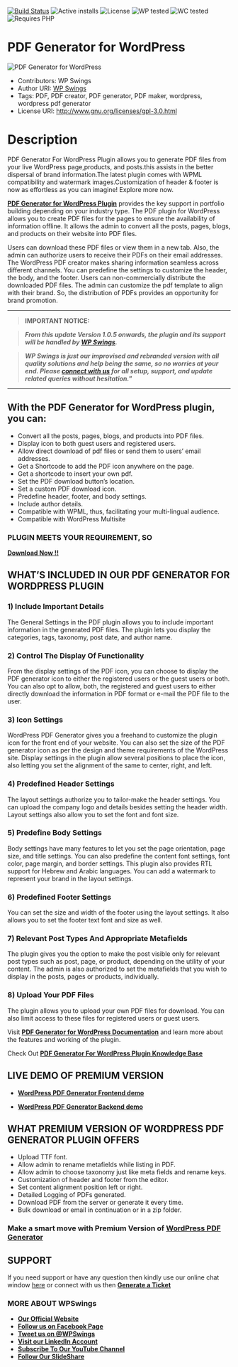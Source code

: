 [![Build Status](https://img.shields.io/travis/twbs/bootstrap/v4-dev.svg)](https://travis-ci.org/twbs/bootstrap) ![Active installs](https://img.shields.io/badge/Active-200%2B-brightgreen) ![License](https://img.shields.io/badge/License-GPLv3%20or%20later-yellowgreen) ![WP tested](https://img.shields.io/badge/WP%20tested-5.9-brightgreen) ![WC tested](https://img.shields.io/badge/WC%20tested-6.1.0-brightgreen) ![Requires PHP](https://img.shields.io/badge/Requires%20PHP-7.2-blue)
# PDF Generator for WordPress
![PDF Generator for WordPress](https://ps.w.org/pdf-generator-for-wp/assets/banner-772x250.png?rev=2672197)
* Contributors: WP Swings
* Author URI: [WP Swings](https://wpswings.com/?utm_source=wpswings-official&utm_medium=pdf-github-page&utm_campaign=site)
* Tags: PDF, PDF creator, PDF generator, PDF maker, wordpress, wordpress pdf generator
* License URI: http://www.gnu.org/licenses/gpl-3.0.html 

# Description
PDF Generator For WordPress Plugin allows you to generate PDF files from your live WordPress page,products, and posts.this assists in the better dispersal of brand information.The latest plugin comes with WPML compatibility and watermark images.Customization of header & footer is now as effortless as you can imagine! Explore more now.

[**PDF Generator for WordPress Plugin**](https://wordpress.org/plugins/pdf-generator-for-wp/) provides the key support in portfolio building depending on your industry type. The PDF plugin for WordPress allows you to create PDF files for the pages to ensure the availability of information offline. It allows the admin to convert all the posts, pages, blogs, and products on their website into PDF files. 

Users can download these PDF files or view them in a new tab. Also, the admin can authorize users to receive their PDFs on their email addresses. The WordPress PDF creator makes sharing information seamless across different channels. You can predefine the settings to customize the header, the body, and the footer.
Users can non-commercially distribute the downloaded PDF files. The admin can customize the pdf template to align with their brand. So, the distribution of PDFs provides an opportunity for brand promotion.

***
>**IMPORTANT NOTICE:**

>_**From this update Version 1.0.5 onwards, the plugin and its support will be handled by [**WP Swings**](https://wpswings.com/?utm_source=wpswings-official&utm_medium=pdf-github-page&utm_campaign=official).**_

>_**WP Swings is just our improvised and rebranded version with all quality solutions and help being the same, so no worries at your end. Please [**connect with us**](https://wpswings.com/contact-us/?utm_source=wpswings-pdf-contactus&utm_medium=pdf-github-page&utm_campaign=contact-us) for all setup, support, and update related queries without hesitation."**_
***

## With the PDF Generator for WordPress plugin, you can:

- Convert all the posts, pages, blogs, and products into PDF files.
- Display icon to both guest users and registered users.
- Allow direct download of pdf files or send them to users’ email addresses. 
- Get a Shortcode to add the PDF icon anywhere on the page.
- Get a shortcode to insert your own pdf.
- Set the PDF download button’s location. 
- Set a custom PDF download icon.
- Predefine header, footer, and body settings.
- Include author details. 
- Compatible with WPML, thus, facilitating your multi-lingual audience.
- Compatible with WordPress Multisite

### PLUGIN MEETS YOUR REQUIREMENT, SO 
[**Download Now !!**](https://downloads.wordpress.org/plugin/pdf-generator-for-wp.zip) 

## WHAT’S INCLUDED IN OUR PDF GENERATOR FOR WORDPRESS PLUGIN

### 1) Include Important Details
The General Settings in the PDF plugin allows you to include important information in the generated PDF files. The plugin lets you display the categories, tags, taxonomy, post date, and author name. 

### 2) Control The Display Of Functionality
From the display settings of the PDF icon, you can choose to display the PDF generator icon to either the registered users or the guest users or both. You can also opt to allow, both, the registered and guest users to either directly download the information in PDF format or e-mail the PDF file to the user.

### 3) Icon Settings
WordPress PDF Generator gives you a freehand to customize the plugin icon for the front end of your website. You can also set the size of the PDF generator icon as per the design and theme requirements of the WordPress site. Display settings in the plugin allow several positions to place the icon, also letting you set the alignment of the same to center, right, and left.

### 4) Predefined Header Settings
The layout settings authorize you to tailor-make the header settings. You can upload the company logo and details besides setting the header width. Layout settings also allow you to set the font and font size. 

### 5) Predefine Body Settings
Body settings have many features to let you set the page orientation, page size, and title settings. You can also predefine the content font settings, font color, page margin, and border settings. This plugin also provides RTL support for Hebrew and Arabic languages. You can add a watermark to represent your brand in the layout settings.

### 6)  Predefined Footer Settings
You can set the size and width of the footer using the layout settings. It also allows you to set the footer text font and size as well. 

### 7) Relevant Post Types And Appropriate Metafields
The plugin gives you the option to make the post visible only for relevant post types such as post, page, or product, depending on the utility of your content. The admin is also authorized to set the metafields that you wish to display in the posts, pages or products, individually.

### 8) Upload Your PDF Files
The plugin allows you to upload your own PDF files for download. You can also limit access to these files for registered users or guest users.

Visit [**PDF Generator for WordPress Documentation**](https://docs.wpswings.com/pdf-generator-for-wp-pro/?utm_source=wpswings-pdf-docs&utm_medium=pdf-github-page&utm_campaign=documentation) and learn more about the features and working of the plugin.

Check Out [**PDF Generator For WordPress Plugin Knowledge Base**](https://support.wpswings.com/wordpress-pdf-generator-pro/?utm_source=wpswings-pdf-support&utm_medium=wpswings-github-page&utm_campaign=kb)

## LIVE DEMO OF PREMIUM VERSION

* [**WordPress PDF Generator Frontend demo**](https://demo.wpswings.com/pdf-generator-for-wp-pro/?utm_source=wpswings-pdf-demo&utm_medium=pdf-github-page&utm_campaign=frontend-demo)

* [**WordPress PDF Generator Backend demo**](https://demo.wpswings.com/pdf-generator-for-wp-pro/request-for-personal-demo/?utm_source=wpswings-pdf-demo&utm_medium=wpswings-github-page&utm_campaign=demo)


## WHAT PREMIUM VERSION OF WORDPRESS PDF GENERATOR PLUGIN OFFERS

- Upload TTF font.
- Allow admin to rename metafields while listing in PDF.
- Allow admin to choose taxonomy just like meta fields and rename keys.
- Customization of header and footer from the editor.
- Set content alignment position left or right.
- Detailed Logging of PDFs generated.
- Download PDF from the server or generate it every time.
- Bulk download or email in continuation or in a zip folder.

### Make a smart move with Premium Version of [WordPress PDF Generator](https://wpswings.com/product/pdf-generator-for-wp-pro/?utm_source=wpswings-pdf-pro&utm_medium=pdf-github-page&utm_campaign=pdf-pro)



## SUPPORT
If you need support or have any question then kindly use our online chat window [here](https://wpswings.com/?utm_source=wpswings-pdf-here&utm_medium=wpswings-github-page&utm_campaign=here) or  connect with us then [**Generate a Ticket**](https://wpswings.com/submit-query/?utm_source=wpswings-pdf-query&utm_medium=wpswings-github-page&utm_campaign=generate-ticket)


### **MORE ABOUT WPSwings**

- [**Our Official Website**](https://wpswings.com/?utm_source=wpswings-official&utm_medium=pdf-github-page&utm_campaign=official)
- [**Follow us on Facebook Page**](https://www.facebook.com/wpswings)
- [**Tweet us on @WPSwings**](https://twitter.com/wpswings)
- [**Visit our LinkedIn Account**](https://www.linkedin.com/company/wpswings)
- [**Subscribe To Our YouTube Channel**](https://www.youtube.com/channel/UC7nYNf0JETOwW3GOD_EW2Ag)
- [**Follow Our SlideShare**](https://www.slideshare.net/wpswings)
